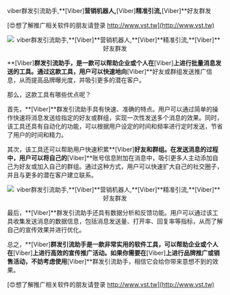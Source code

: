 viber群发引流助手,**[Viber]**营销机器人,**[Viber]**精准引流,**[Viber]**好友群发

[😍想了解推广相关软件的朋友请登录 http://www.vst.tw](http://www.vst.tw)

 <center><img src="https://vst.tw/MP4/tuiguang/png/5.png" alt="viber群发引流助手,**[Viber]**营销机器人,**[Viber]**精准引流,**[Viber]**好友群发"></center>

**[Viber]**群发引流助手，是一款可以帮助企业或个人在**[Viber]**上进行批量消息发送的工具。通过这款工具，用户可以快速地向**[Viber]**好友或群组发送推广信息，从而提高品牌曝光度，并吸引更多的潜在客户。

那么，这款工具有哪些优点呢？

首先，**[Viber]**群发引流助手具有快速、准确的特点。用户可以通过简单的操作快速将消息发送给指定的好友或群组，实现一次性发送多个消息的效果。同时，该工具还具有自动化的功能，可以根据用户设定的时间和频率进行定时发送，节省了用户的时间和精力。

其次，该工具还可以帮助用户快速积累**[Viber]**好友和群组。在发送消息的过程中，用户可以将自己的**[Viber]**账号信息附加在消息中，吸引更多人主动添加自己为好友或加入自己的群组。通过这种方式，用户可以快速扩大自己的社交圈子，并且与更多的潜在客户建立联系。

 <center><img src="https://vst.tw/MP4/tuiguang/png/3.png" alt="viber群发引流助手,**[Viber]**营销机器人,**[Viber]**精准引流,**[Viber]**好友群发"></center>

最后，**[Viber]**群发引流助手还具有数据分析和反馈功能。用户可以通过该工具收集发送消息的数据信息，包括消息发送量、打开率、回复率等指标，从而了解自己的宣传效果并进行优化。

总之，**[Viber]**群发引流助手是一款非常实用的软件工具，可以帮助企业或个人在**[Viber]**上进行高效的宣传推广活动。如果你需要在**[Viber]**上进行品牌推广或销售活动，不妨考虑使用**[Viber]**群发引流助手，相信它会给你带来意想不到的效果。

[😍想了解推广相关软件的朋友请登录 http://www.vst.tw](http://www.vst.tw)



